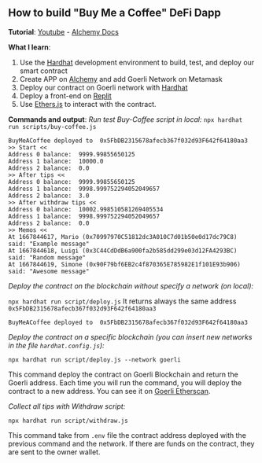## How to build "Buy Me a Coffee" DeFi Dapp

**Tutorial**: [Youtube](https://www.youtube.com/watch?v=cxxKdJk55Lk) - [Alchemy Docs](https://docs.alchemy.com/docs/how-to-build-buy-me-a-coffee-defi-dapp)

**What I learn**:

1. Use the [Hardhat](https://hardhat.org/) development environment to build, test, and deploy our smart contract
2. Create APP on [Alchemy](https://alchemy.com) and add Goerli Network on Metamask
3. Deploy our contract on Goerli network with [Hardhat](https://hardhat.org/)
4. Deploy a front-end on [Replit](https://replit.com/)
5. Use [Ethers.js](https://docs.ethers.io) to interact with the contract.

**Commands and output**:
_Run test Buy-Coffee script in local:_
`npx hardhat run scripts/buy-coffee.js`

```
BuyMeACoffee deployed to  0x5FbDB2315678afecb367f032d93F642f64180aa3
>> Start <<
Address 0 balance:  9999.99855650125
Address 1 balance:  10000.0
Address 2 balance:  0.0
>> After tips <<
Address 0 balance:  9999.99855650125
Address 1 balance:  9998.999752294052049657
Address 2 balance:  3.0
>> After withdraw tips <<
Address 0 balance:  10002.998510581269405534
Address 1 balance:  9998.999752294052049657
Address 2 balance:  0.0
>> Memos <<
At 1667844617, Mario (0x70997970C51812dc3A010C7d01b50e0d17dc79C8) said: "Example message"
At 1667844618, Luigi (0x3C44CdDdB6a900fa2b585dd299e03d12FA4293BC) said: "Random message"
At 1667844619, Simone (0x90F79bf6EB2c4f870365E785982E1f101E93b906) said: "Awesome message"
```

_Deploy the contract on the blockchain without specify a network (on local):_

`npx hardhat run script/deploy.js`
It returns always the same address `0x5FbDB2315678afecb367f032d93F642f64180aa3`

```
BuyMeACoffee deployed to  0x5FbDB2315678afecb367f032d93F642f64180aa3
```

_Deploy the contract on a specific blockchain (you can insert new networks in the file `hardhat.config.js`):_

`npx hardhat run script/deploy.js --network goerli`

This command deploy the contract on Goerli Blockchain and return the Goerli address. Each time you will run the command, you will deploy the contract to a new address.
You can see it on [Goerli Etherscan](https://goerli.etherscan.io/).

_Collect all tips with Withdraw script:_

`npx hardhat run script/withdraw.js`

This command take from `.env` file the contract address deployed with the previous command and the network. If there are funds on the contract, they are sent to the owner wallet.
